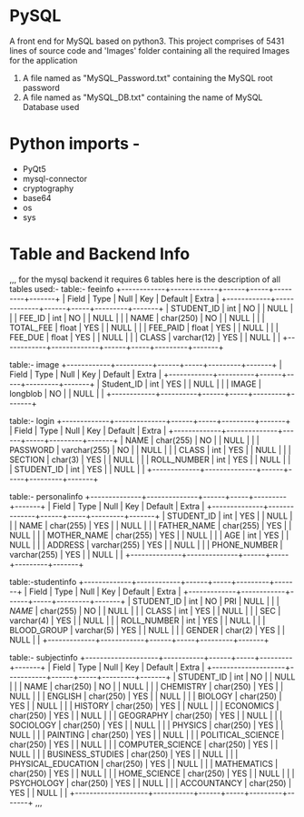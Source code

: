 # PySQL
A front end for MySQL based on python3.
This project comprises of 5431 lines of source code and 'Images' folder containing all the required Images for the application 

1. A file named as "MySQL_Password.txt" containing the MySQL root password
2. A file named as "MySQL_DB.txt" containing the name of MySQL Database used

# Python imports - 

- PyQt5
- mysql-connector
- cryptography
- base64
- os
- sys

# Table and Backend Info
,,,
for the mysql backend it requires 6 tables here is the description of all tables used:-
table:- feeinfo
+------------+-------------+------+-----+---------+-------+
| Field      | Type        | Null | Key | Default | Extra |
+------------+-------------+------+-----+---------+-------+
| STUDENT_ID | int         | NO   |     | NULL    |       |
| FEE_ID     | int         | NO   |     | NULL    |       |
| NAME       | char(250)   | NO   |     | NULL    |       |
| TOTAL_FEE  | float       | YES  |     | NULL    |       |
| FEE_PAID   | float       | YES  |     | NULL    |       |
| FEE_DUE    | float       | YES  |     | NULL    |       |
| CLASS      | varchar(12) | YES  |     | NULL    |       |
+------------+-------------+------+-----+---------+-------+

table:- image
+------------+----------+------+-----+---------+-------+
| Field      | Type     | Null | Key | Default | Extra |
+------------+----------+------+-----+---------+-------+
| Student_ID | int      | YES  |     | NULL    |       |
| IMAGE      | longblob | NO   |     | NULL    |       |
+------------+----------+------+-----+---------+-------+

table:- login
+-------------+--------------+------+-----+---------+-------+
| Field       | Type         | Null | Key | Default | Extra |
+-------------+--------------+------+-----+---------+-------+
| NAME        | char(255)    | NO   |     | NULL    |       |
| PASSWORD    | varchar(255) | NO   |     | NULL    |       |
| CLASS       | int          | YES  |     | NULL    |       |
| SECTION     | char(3)      | YES  |     | NULL    |       |
| ROLL_NUMBER | int          | YES  |     | NULL    |       |
| STUDENT_ID  | int          | YES  |     | NULL    |       |
+-------------+--------------+------+-----+---------+-------+

table:- personalinfo
+--------------+--------------+------+-----+---------+-------+
| Field        | Type         | Null | Key | Default | Extra |
+--------------+--------------+------+-----+---------+-------+
| STUDENT_ID   | int          | YES  |     | NULL    |       |
| NAME         | char(255)    | YES  |     | NULL    |       |
| FATHER_NAME  | char(255)    | YES  |     | NULL    |       |
| MOTHER_NAME  | char(255)    | YES  |     | NULL    |       |
| AGE          | int          | YES  |     | NULL    |       |
| ADDRESS      | varchar(255) | YES  |     | NULL    |       |
| PHONE_NUMBER | varchar(255) | YES  |     | NULL    |       |
+--------------+--------------+------+-----+---------+-------+

table:-studentinfo
+-------------+------------+------+-----+---------+-------+
| Field       | Type       | Null | Key | Default | Extra |
+-------------+------------+------+-----+---------+-------+
| STUDENT_ID  | int        | NO   | PRI | NULL    |       |
| _NAME_      | char(255)  | NO   |     | NULL    |       |
| CLASS       | int        | YES  |     | NULL    |       |
| SEC         | varchar(4) | YES  |     | NULL    |       |
| ROLL_NUMBER | int        | YES  |     | NULL    |       |
| BLOOD_GROUP | varchar(5) | YES  |     | NULL    |       |
| GENDER      | char(2)    | YES  |     | NULL    |       |
+-------------+------------+------+-----+---------+-------+

table:- subjectinfo
+--------------------+-----------+------+-----+---------+-------+
| Field              | Type      | Null | Key | Default | Extra |
+--------------------+-----------+------+-----+---------+-------+
| STUDENT_ID         | int       | NO   |     | NULL    |       |
| NAME               | char(250) | NO   |     | NULL    |       |
| CHEMISTRY          | char(250) | YES  |     | NULL    |       |
| ENGLISH            | char(250) | YES  |     | NULL    |       |
| BIOLOGY            | char(250) | YES  |     | NULL    |       |
| HISTORY            | char(250) | YES  |     | NULL    |       |
| ECONOMICS          | char(250) | YES  |     | NULL    |       |
| GEOGRAPHY          | char(250) | YES  |     | NULL    |       |
| SOCIOLOGY          | char(250) | YES  |     | NULL    |       |
| PHYSICS            | char(250) | YES  |     | NULL    |       |
| PAINTING           | char(250) | YES  |     | NULL    |       |
| POLITICAL_SCIENCE  | char(250) | YES  |     | NULL    |       |
| COMPUTER_SCIENCE   | char(250) | YES  |     | NULL    |       |
| BUSINESS_STUDIES   | char(250) | YES  |     | NULL    |       |
| PHYSICAL_EDUCATION | char(250) | YES  |     | NULL    |       |
| MATHEMATICS        | char(250) | YES  |     | NULL    |       |
| HOME_SCIENCE       | char(250) | YES  |     | NULL    |       |
| PSYCHOLOGY         | char(250) | YES  |     | NULL    |       |
| ACCOUNTANCY        | char(250) | YES  |     | NULL    |       |
+--------------------+-----------+------+-----+---------+-------+
,,,
